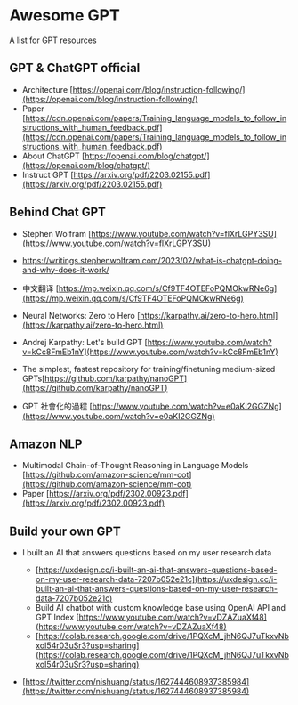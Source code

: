 # Awesome GPT
A list for GPT resources

## GPT & ChatGPT official

- Architecture [https://openai.com/blog/instruction-following/](https://openai.com/blog/instruction-following/)
- Paper [https://cdn.openai.com/papers/Training_language_models_to_follow_instructions_with_human_feedback.pdf](https://cdn.openai.com/papers/Training_language_models_to_follow_instructions_with_human_feedback.pdf)
- About ChatGPT [https://openai.com/blog/chatgpt/](https://openai.com/blog/chatgpt/)
- Instruct GPT [https://arxiv.org/pdf/2203.02155.pdf](https://arxiv.org/pdf/2203.02155.pdf)

## Behind Chat GPT
- Stephen Wolfram [https://www.youtube.com/watch?v=flXrLGPY3SU](https://www.youtube.com/watch?v=flXrLGPY3SU)
- https://writings.stephenwolfram.com/2023/02/what-is-chatgpt-doing-and-why-does-it-work/
- 中文翻译 [https://mp.weixin.qq.com/s/Cf9TF4OTEFoPQMOkwRNe6g](https://mp.weixin.qq.com/s/Cf9TF4OTEFoPQMOkwRNe6g)

- Neural Networks: Zero to Hero [https://karpathy.ai/zero-to-hero.html](https://karpathy.ai/zero-to-hero.html)
- Andrej Karpathy: Let's build GPT [https://www.youtube.com/watch?v=kCc8FmEb1nY](https://www.youtube.com/watch?v=kCc8FmEb1nY)
- The simplest, fastest repository for training/finetuning medium-sized GPTs[https://github.com/karpathy/nanoGPT](https://github.com/karpathy/nanoGPT)
- GPT 社會化的過程 [https://www.youtube.com/watch?v=e0aKI2GGZNg](https://www.youtube.com/watch?v=e0aKI2GGZNg)

## Amazon NLP

- Multimodal Chain-of-Thought Reasoning in Language Models [https://github.com/amazon-science/mm-cot](https://github.com/amazon-science/mm-cot)
- Paper [https://arxiv.org/pdf/2302.00923.pdf](https://arxiv.org/pdf/2302.00923.pdf)

## Build your own GPT

- I built an AI that answers questions based on my user research data 
  - [https://uxdesign.cc/i-built-an-ai-that-answers-questions-based-on-my-user-research-data-7207b052e21c](https://uxdesign.cc/i-built-an-ai-that-answers-questions-based-on-my-user-research-data-7207b052e21c)
  - Build AI chatbot with custom knowledge base using OpenAI API and GPT Index
[https://www.youtube.com/watch?v=vDZAZuaXf48](https://www.youtube.com/watch?v=vDZAZuaXf48)
  - [https://colab.research.google.com/drive/1PQXcM_jhN6QJ7uTkxvNbxoI54r03uSr3?usp=sharing](https://colab.research.google.com/drive/1PQXcM_jhN6QJ7uTkxvNbxoI54r03uSr3?usp=sharing)
  
- [https://twitter.com/nishuang/status/1627444608937385984](https://twitter.com/nishuang/status/1627444608937385984)
